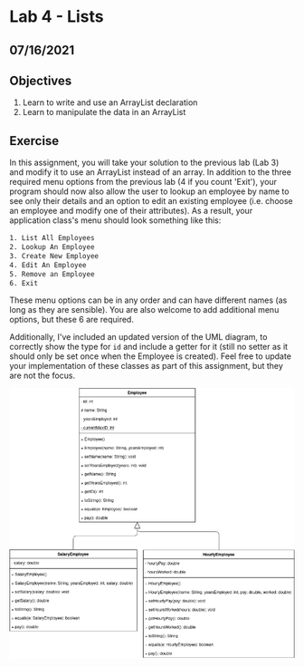 # Lab 4 - Lists

## 07/16/2021

## Objectives

1. Learn to write and use an ArrayList declaration
2. Learn to manipulate the data in an ArrayList

## Exercise

In this assignment, you will take your solution to the previous lab (Lab 3) and modify it to use an ArrayList instead of an array. In addition to the three required menu options from the previous lab (4 if you count 'Exit'), your program should now also allow the user to lookup an employee by name to see only their details and an option to edit an existing employee (i.e. choose an employee and modify one of their attributes). As a result, your application class's menu should look something like this:

```
1. List All Employees
2. Lookup An Employee
3. Create New Employee
4. Edit An Employee
5. Remove an Employee
6. Exit
```

These menu options can be in any order and can have different names (as long as they are sensible). You are also welcome to add additional menu options, but these 6 are required.

Additionally, I've included an updated version of the UML diagram, to correctly show the type for `id` and include a getter for it (still no setter as it should only be set once when the Employee is created). Feel free to update your implementation of these classes as part of this assignment, but they are not the focus.

![Employees UML](./Employees.png)
